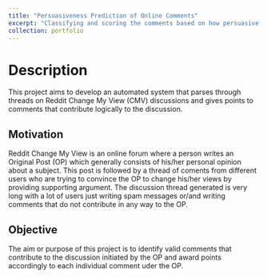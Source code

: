 ```yaml
---
title: "Persuasiveness Prediction of Online Comments"
excerpt: "Classifying and scoring the comments based on how persuasive they are to the idea represented in an Reddit CMV Original Post "
collection: portfolio
---
```


# Description
This project aims to develop an automated system that parses through threads on Reddit Change My View (CMV) discussions and gives points to comments that contribute logically to the discussion.

## Motivation
Reddit Change My View is an online forum where a person writes an Original Post (OP) which generally consists of his/her personal opinion about a subject. This post is followed by a thread of coments from different users who are trying to convince the OP to change his/her views by providing supporting argument. The discussion thread generated is very long with a lot of users just writing spam messages or/and writing comments that do not contribute in any way to the OP.

## Objective
The aim or purpose of this project is to identify valid comments that contribute to the discussion initiated by the OP and award points accordingly to each individual comment uder the OP.

